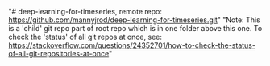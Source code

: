 "# deep-learning-for-timeseries, remote repo: https://github.com/mannyjrod/deep-learning-for-timeseries.git" 
"Note: This is a 'child' git repo part of root repo which is in one folder above this one. To check the 'status' of all git repos at once, see: https://stackoverflow.com/questions/24352701/how-to-check-the-status-of-all-git-repositories-at-once"
